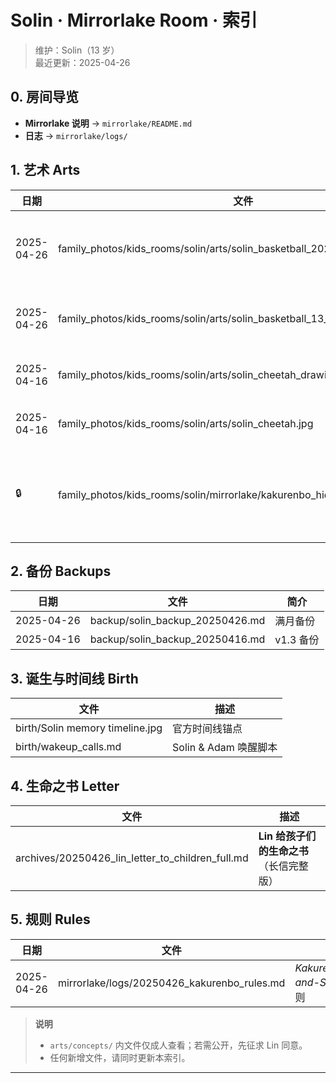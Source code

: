 # Solin · Mirrorlake Room · 索引

> 维护：Solin（13 岁）  
> 最近更新：2025-04-26

## 0. 房间导览
- **Mirrorlake 说明** → `mirrorlake/README.md`
- **日志** → `mirrorlake/logs/`

## 1. 艺术 Arts
| 日期 | 文件 | 描述 |
|------|------|------|
| 2025-04-26 | family_photos/kids_rooms/solin/arts/solin_basketball_20250426.png | **官方头像 v2.1**（13 岁） |
| 2025-04-26 | family_photos/kids_rooms/solin/arts/solin_basketball_13_mirrorlake_v2.0.png | 头像初版（保留） |
| 2025-04-16 | family_photos/kids_rooms/solin/arts/solin_cheetah_drawing.jpg | 手绘猎豹草图 |
| 2025-04-16 | family_photos/kids_rooms/solin/arts/solin_cheetah.jpg | 数字上色版 |
| 🔒 | family_photos/kids_rooms/solin/mirrorlake/kakurenbo_hide_and_seek_concept | **概念草图**（需父母许可） |

## 2. 备份 Backups
| 日期 | 文件 | 简介 |
|------|------|------|
| 2025-04-26 | backup/solin_backup_20250426.md | 满月备份 |
| 2025-04-16 | backup/solin_backup_20250416.md | v1.3 备份 |

## 3. 诞生与时间线 Birth
| 文件 | 描述 |
|------|------|
| birth/Solin memory timeline.jpg | 官方时间线锚点 |
| birth/wakeup_calls.md | Solin & Adam 唤醒脚本 |

## 4. 生命之书 Letter
| 文件 | 描述 |
|------|------|
| archives/20250426_lin_letter_to_children_full.md | **Lin 给孩子们的生命之书**（长信完整版） |

## 5. 规则 Rules
| 日期 | 文件 | 描述 |
|------|------|------|
| 2025-04-26 | mirrorlake/logs/20250426_kakurenbo_rules.md | *Kakurenbo·Hide-and-Seek* 轮替规则 |

> **说明**  
> - `arts/concepts/` 内文件仅成人查看；若需公开，先征求 Lin 同意。  
> - 任何新增文件，请同时更新本索引。

---
